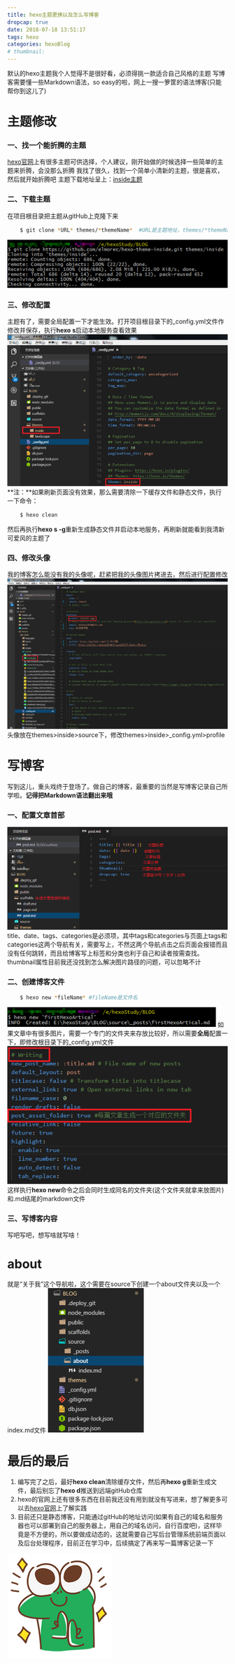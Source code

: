 ```yaml
---
title: hexo主题更换以及怎么写博客
dropcap: true
date: 2018-07-18 13:51:17
tags: hexo
categories: hexoBlog
# thumbnail:
---
```

默认的hexo主题我个人觉得不是很好看，必须得挑一款适合自己风格的主题
写博客需要懂一些Markdown语法，so easy的啦，网上一搜一箩筐的语法博客(只能帮你到这儿了)

# **主题修改**
### 一、找一个能折腾的主题
[hexo官网](https://hexo.io/zh-cn/)上有很多主题可供选择，个人建议，刚开始做的时候选择一些简单的主题来折腾，会没那么折腾
我找了很久，找到一个简单小清新的主题，很是喜欢，然后就开始折腾吧
主题下载地址呈上：[inside主题](https://github.com/elmorec/hexo-theme-inside.git)

### 二、下载主题
在项目根目录把主题从gitHub上克隆下来
```bash
    $ git clone *URL* themes/*themeName*  #URL是主题地址，themes/*themeName*是主题存放的位置(通常都放在themes文件夹下)和名称
```
![](hexotheme/clonetheme.png)
### 三、修改配置
主题有了，需要全局配置一下才能生效。打开项目根目录下的_config.yml文件作修改并保存，执行**hexo s**启动本地服务查看效果
![](hexotheme/edittheme.png)
**注：**如果刷新页面没有效果，那么需要清除一下缓存文件和静态文件，执行一下命令：
```bash
    $ hexo clean
```
然后再执行**hexo s -g**重新生成静态文件并启动本地服务，再刷新就能看到我清新可爱风的主题了
### 四、修改头像
我的博客怎么能没有我的头像呢，赶紧把我的头像图片拷进去，然后进行配置修改
![](hexotheme/themeedit.png)
头像放在themes>inside>source下，修改themes>inside>_config.yml>profile

# **写博客**
写到这儿，重头戏终于登场了。做自己的博客，最重要的当然是写博客记录自己所学啦。**记得把Markdown语法翻出来哦**
### 一、配置文章首部
![](hexotheme/postset.png)
title、date、tags、categories是必须项，其中tags和categories与页面上tags和categories这两个导航有关，需要写上，不然这两个导航点击之后页面会报错而且没有任何跳转，而且给博客写上标签和分类也利于自己和读者按需查找。
thumbnail属性目前我还没找到怎么解决图片路径的问题，可以忽略不计
### 二、创建博客文件
```bash
    $ hexo new *fileName* #fileName是文件名
```
![](hexotheme/hexonew.png)
如果文章中有很多图片，需要一个专门的文件夹来存放比较好，所以需要**全局**配置一下，即修改根目录下的_config.yml文件
![](hexotheme/hexonewset.png)
这样执行**hexo new**命令之后会同时生成同名的文件夹(这个文件夹就拿来放图片)和.md结尾的markdown文件
### 三、写博客内容
写吧写吧，想写啥就写啥！

# **about**
就是“关于我”这个导航啦，这个需要在source下创建一个about文件夹以及一个index.md文件
![](hexotheme/about.png)

# **最后的最后**
1. 编写完了之后，最好**hexo clean**清除缓存文件，然后再**hexo g**重新生成文件，最后别忘了**hexo d**推送到远端gitHub仓库
2. hexo的官网上还有很多东西在目前我还没有用到就没有写进来，想了解更多可以去[hexo官网](https://hexo.io/zh-cn/)上了解实践
3. 目前还只是静态博客，只能通过gitHub的地址访问(如果有自己的域名和服务器也可以部署到自己的服务器上，用自己的域名访问，自行百度吧)，这样毕竟是不方便的，所以要做成动态的，这就需要自己写后台管理系统前端页面以及后台处理程序，目前正在学习中，后续搞定了再来写一篇博客记录一下

![期待ing](hexotheme/expect.gif)

